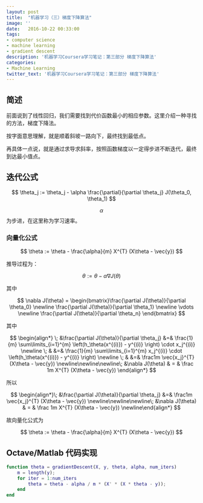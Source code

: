 ```yaml
---
layout: post
title:  "机器学习（三）梯度下降算法"
image: ''
date:   2016-10-22 00:33:00
tags:
- computer science
- machine learning
- gradient descent
description: '机器学习Coursera学习笔记：第三部分 梯度下降算法'
categories:
- Machine Learning
twitter_text: '机器学习Coursera学习笔记：第三部分 梯度下降算法'
---
```


## 简述
前面说到了线性回归，我们需要找到代价函数最小的相应参数。这里介绍一种寻找的方法，梯度下降法。

按字面意思理解，就是顺着斜坡一路向下，最终找到最低点。

再具体一点说，就是通过求导求斜率，按照函数梯度以一定得步进不断迭代，最终到达最小值点。

## 迭代公式

$$ \theta_j := \theta_j - \alpha \frac{\partial}{\partial \theta_j} J(\theta_0, \theta_1) $$

$$\alpha$$ 为步进，在这里称为学习速率。

### 向量化公式

$$
\theta := \theta - \frac{\alpha}{m} X^{T} (X\theta - \vec{y}) $$

推导过程为：

$$ \theta := \theta - \alpha \nabla J(\theta) $$

其中

$$
\nabla J(\theta)  = \begin{bmatrix}\frac{\partial J(\theta)}{\partial \theta_0}   \newline \frac{\partial J(\theta)}{\partial \theta_1}   \newline \vdots   \newline \frac{\partial J(\theta)}{\partial \theta_n} \end{bmatrix}
$$

其中

$$
\begin{align*}
\; &\frac{\partial J(\theta)}{\partial \theta_j} &=&  \frac{1}{m} \sum\limits_{i=1}^{m}  \left(h_\theta(x^{(i)}) - y^{(i)} \right) \cdot x_j^{(i)} \newline
\; & &=& \frac{1}{m} \sum\limits_{i=1}^{m}   x_j^{(i)} \cdot \left(h_\theta(x^{(i)}) - y^{(i)}  \right) \newline
\; & &=& \frac1m  \vec{x_j}^{T} (X\theta - \vec{y}) \newline\newline\newline\; &\nabla J(\theta) & = & \frac 1m X^{T} (X\theta - \vec{y})
\end{align*}
$$

所以

$$
\begin{align*}\; &\frac{\partial J(\theta)}{\partial \theta_j} &=& \frac1m  \vec{x_j}^{T} (X\theta - \vec{y}) \newline\newline\newline\; &\nabla J(\theta) & = & \frac 1m X^{T} (X\theta - \vec{y}) \newline\end{align*}
$$

故向量化公式为

$$
\theta := \theta - \frac{\alpha}{m} X^{T} (X\theta - \vec{y})
$$

## Octave/Matlab 代码实现

```matlab
function theta = gradientDescent(X, y, theta, alpha, num_iters)
	m = length(y);
	for iter = 1:num_iters
		theta = theta - alpha / m * (X' * (X * theta - y));
	end
end
```

